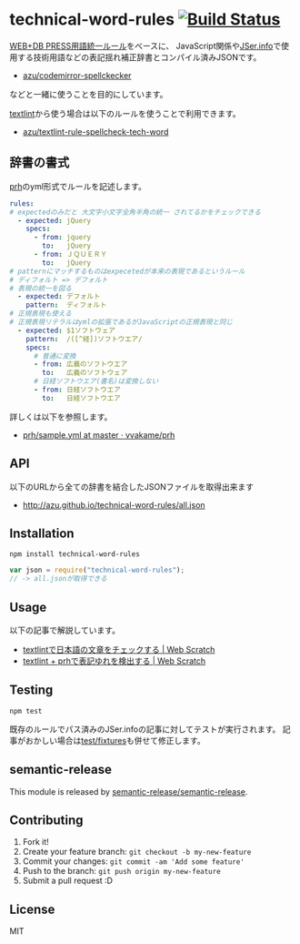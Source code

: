 # technical-word-rules [![Build Status](https://travis-ci.org/azu/technical-word-rules.svg?branch=master)](https://travis-ci.org/azu/technical-word-rules)

[WEB+DB PRESS用語統一ルール](https://gist.github.com/inao/f55e8232e150aee918b9 " WEB+DB PRESS用語統一ルール secret")をベースに、
JavaScript関係や[JSer.info](http://jser.info)で使用する技術用語などの表記揺れ補正辞書とコンパイル済みJSONです。

- [azu/codemirror-spellckecker](https://github.com/azu/codemirror-spellckecker "azu/codemirror-spellckecker")

などと一緒に使うことを目的にしています。

[textlint](https://github.com/azu/textlint)から使う場合は以下のルールを使うことで利用できます。

- [azu/textlint-rule-spellcheck-tech-word](https://github.com/azu/textlint-rule-spellcheck-tech-word "azu/textlint-rule-spellcheck-tech-word")

## 辞書の書式

[prh](https://github.com/vvakame/prh "vvakame/prh")のyml形式でルールを記述します。

```yml
rules:
# expectedのみだと 大文字小文字全角半角の統一 されてるかをチェックできる
  - expected: jQuery
    specs:
      - from: jquery
        to:   jQuery
      - from: ＪＱＵＥＲＹ
        to:   jQuery
# patternにマッチするものはexpecetedが本来の表現であるというルール
# ディフォルト => デフォルト
# 表現の統一を図る
  - expected: デフォルト
    pattern:  ディフォルト
# 正規表現も使える
# 正規表現リテラルはymlの拡張であるがJavaScriptの正規表現と同じ
  - expected: $1ソフトウェア
    pattern:  /([^経])ソフトウエア/
    specs:
      # 普通に変換
      - from: 広義のソフトウエア
        to:   広義のソフトウェア
      # 日経ソフトウエア(書名)は変換しない
      - from: 日経ソフトウエア
        to:   日経ソフトウエア
```

詳しくは以下を参照します。

- [prh/sample.yml at master · vvakame/prh](https://github.com/vvakame/prh/blob/master/misc/sample.yml "prh/sample.yml at master · vvakame/prh")

## API

以下のURLから全ての辞書を結合したJSONファイルを取得出来ます

- http://azu.github.io/technical-word-rules/all.json

## Installation

```
npm install technical-word-rules
```


```js
var json = require("technical-word-rules");
// -> all.jsonが取得できる
```

## Usage

以下の記事で解説しています。

- [textlintで日本語の文章をチェックする | Web Scratch](http://efcl.info/2015/09/10/introduce-textlint/ "textlintで日本語の文章をチェックする | Web Scratch")
- [textlint + prhで表記ゆれを検出する | Web Scratch](http://efcl.info/2015/09/14/textlint-rule-prh/ "textlint + prhで表記ゆれを検出する | Web Scratch")

## Testing


    npm test

既存のルールでパス済みのJSer.infoの記事に対してテストが実行されます。
記事がおかしい場合は[test/fixtures](test/fixtures)も併せて修正します。

## semantic-release

This module is released by [semantic-release/semantic-release](https://github.com/semantic-release/semantic-release "semantic-release/semantic-release").

## Contributing

1. Fork it!
2. Create your feature branch: `git checkout -b my-new-feature`
3. Commit your changes: `git commit -am 'Add some feature'`
4. Push to the branch: `git push origin my-new-feature`
5. Submit a pull request :D

## License

MIT
